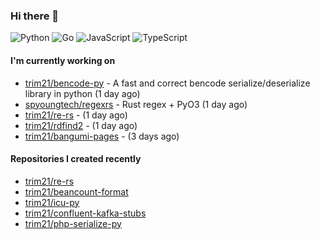 ### Hi there 👋

![Python](https://img.shields.io/badge/python-3670A0?style=for-the-badge&logo=python&logoColor=ffdd54)
![Go](https://img.shields.io/badge/go-%2300ADD8.svg?style=for-the-badge&logo=go&logoColor=white)
![JavaScript](https://img.shields.io/badge/javascript-%23323330.svg?style=for-the-badge&logo=javascript&logoColor=%23F7DF1E)
![TypeScript](https://img.shields.io/badge/typescript-%23007ACC.svg?style=for-the-badge&logo=typescript&logoColor=white)

#### I'm currently working on

- [trim21/bencode-py](https://github.com/trim21/bencode-py) - A fast and correct bencode serialize/deserialize library in python (1 day ago)
- [spyoungtech/regexrs](https://github.com/spyoungtech/regexrs) - Rust regex &#43; PyO3 (1 day ago)
- [trim21/re-rs](https://github.com/trim21/re-rs) -  (1 day ago)
- [trim21/rdfind2](https://github.com/trim21/rdfind2) -  (1 day ago)
- [trim21/bangumi-pages](https://github.com/trim21/bangumi-pages) -  (3 days ago)

#### Repositories I created recently

- [trim21/re-rs](https://github.com/trim21/re-rs)
- [trim21/beancount-format](https://github.com/trim21/beancount-format)
- [trim21/icu-py](https://github.com/trim21/icu-py)
- [trim21/confluent-kafka-stubs](https://github.com/trim21/confluent-kafka-stubs)
- [trim21/php-serialize-py](https://github.com/trim21/php-serialize-py)
